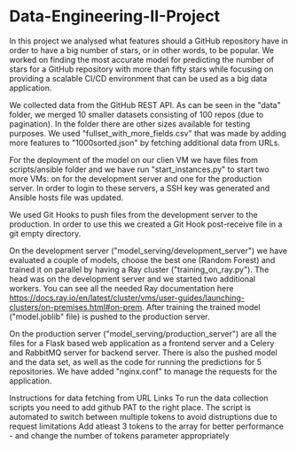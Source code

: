 # Data-Engineering-II-Project

In this project we analysed what features should a GitHub repository have in order to have a big number of stars, or in other words, to be popular. We worked on finding the most accurate model for predicting the number of stars for a GitHub repository with more than fifty stars while focusing on providing a scalable CI/CD environment that can be used as a big data application.

We collected data from the GitHub REST API. As can be seen in the "data" folder, we merged 10 smaller datasets consisting of 100 repos (due to pagination). In the folder there are other sizes available for testing purposes. We used "fullset_with_more_fields.csv" that was made by adding more features to "1000sorted.json" by fetching additional data from URLs.

For the deployment of the model on our clien VM we have files from scripts/ansible folder and we have run "start_instances.py" to start two more VMs: on for the development server and one for the production server. In order to login to these servers, a SSH key was generated and Ansible hosts file was updated. 

We used Git Hooks to push files from the development server to the production. In order to use this we created a Git Hook post-receive file in a git empty directory.

On the development server ("model_serving/development_server") we have evaluated a couple of models, choose the best one (Random Forest) and trained it on parallel by having a Ray cluster ("training_on_ray.py"). The head was on the development server and we started two additional workers. You can see all the needed Ray documentation here https://docs.ray.io/en/latest/cluster/vms/user-guides/launching-clusters/on-premises.html#on-prem. After training the trained model ("model.joblib" file) is pushed to the production server. 

On the production server ("model_serving/production_server") are all the files for a Flask based web application as a frontend server and a Celery and RabbitMQ server for backend server. There is also the pushed model and the data set, as well as the code for running the predictions for 5 repositories. We have added "nginx.conf" to manage the requests for the application. 

Instructions for data fetching from URL Links
To run the data collection scripts you need to add github PAT to the right place.
The script is automated to switch between multiple tokens to avoid distruptions due to request limitations
Add atleast 3 tokens to the array for better performance - and change the number of tokens parameter appropriately
